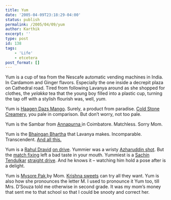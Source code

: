 ```yaml
---
title: Yum
date: '2005-04-09T23:18:29-04:00'
status: publish
permalink: /2005/04/09/yum
author: Karthik
excerpt: ''
type: post
id: 138
tags:
    - 'Life'
    - etcetera
post_format: []
---
```

Yum is a cup of tea from the Nescafe automatic vending machines in India. In Cardamom and Ginger flavors. Especially the one inside a decrepit plaza on Cathedral road. Tired from following Lavanya around as she shopped for clothes, the *yelakka* tea that the young boy filled into a plastic cup, turning the tap off with a stylish flourish was, well, *yum*.

Yum is [Haagen Dazs Mango](http://www.haagendazs.com/segicd.do?productId=2). Surely, a product from paradise. [Cold Stone Creamery](http://www.coldstonecreamery.com/main/index.asp), you pale in comparison. But don’t worry, not too pale.

Yum is the Sambar from [Annapurna ](http://www.sreeannapoorna.com/restaurant.html)in Coimbatore. Matchless. Sorry Mom.

Yum is the [Bhaingan Bhartha](http://en.wikipedia.org/wiki/Vegetarian_diet) that Lavanya makes. Incomparable. Transcendent. [And all this.](http://thesaurus.reference.com/search?q=best)

Yum is a [Rahul Dravid](http://www.cricinfo.com/link_to_database/PLAYERS/IND/D/DRAVID_R_06002281/) [on drive](http://www.cricinfo.com/perl/picture.cgi/023233). Yummier was a wristy [Azharuddin ](http://www.cricinfo.com/link_to_database/PLAYERS/IND/A/AZHARUDDIN_M_06001774/)[shot](http://www.cricinfo.com/link_to_database/PICTURES/DB/121997/000376.jpg). But the [match fixing](http://www.outlookindia.com/full.asp?fodname=20050418&fname=Controversy&sid=1) left a bad taste in your mouth. Yummiest is a [Sachin Tendulkar](http://www.cricinfo.com/link_to_database/PLAYERS/IND/T/TENDULKAR_SR_06001934/) [straight drive](http://www.cricinfo.com/perl/picture.cgi/043542). And he knows it – watching him hold a pose after is a delight.

Yum is [Mysore Pak ](http://www.somacon.com/cookbook/pictures/mysorepak_small.jpg)by Mom. [Krishna sweets](http://www.srikrishnasweets.com/) can try all they want. Yum is also how she pronounces the letter M. I used to pronounce it Yum too, till Mrs. D’Souza told me otherwise in second grade. It was my mom’s money that sent me to that school so that I could be snooty and correct her.